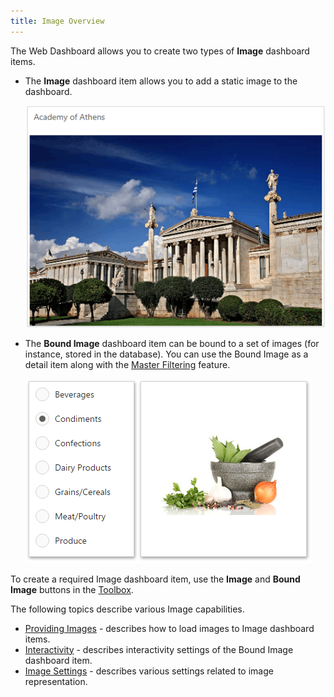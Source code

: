 ```yaml
---
title: Image Overview
---
```

The Web Dashboard allows you to create two types of **Image** dashboard items.
* The **Image** dashboard item allows you to add a static image to the dashboard.
	
	![Image_Web](../../../../images/Img22523.png)
* The **Bound Image** dashboard item can be bound to a set of images (for instance, stored in the database). You can use the Bound Image as a detail item along with the [Master Filtering](../../../../../dashboard-for-web/articles/web-dashboard-designer-mode/interactivity/master-filtering.md) feature.
	
	![wdd-image-bound](../../../../images/Img125706.png)

To create a required Image dashboard item, use the **Image** and **Bound Image** buttons in the [Toolbox](../../../../../dashboard-for-web/articles/web-dashboard-designer-mode/ui-elements/toolbox.md).

The following topics describe various Image capabilities.
* [Providing Images](../../../../../dashboard-for-web/articles/web-dashboard-designer-mode/designing-dashboard-items/images/providing-images.md) - describes how to load images to Image dashboard items.
* [Interactivity](../../../../../dashboard-for-web/articles/web-dashboard-designer-mode/designing-dashboard-items/images/interactivity.md) - describes interactivity settings of the Bound Image dashboard item.
* [Image Settings](../../../../../dashboard-for-web/articles/web-dashboard-designer-mode/designing-dashboard-items/images/image-settings.md) - describes various settings related to image representation.